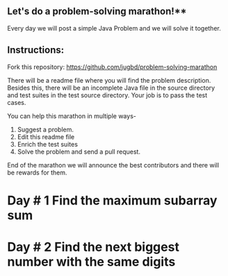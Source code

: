 ## Let's do a problem-solving marathon!**

Every day we will post a simple Java Problem and we will solve it together.

## Instructions: 

Fork this repository: https://github.com/jugbd/problem-solving-marathon

There will be a readme file where you will find the problem description. Besides this, there will be an incomplete Java file in the source directory and test suites in the test source directory. Your job is to pass the test cases. 

You can help this marathon in multiple ways- 
1. Suggest a problem.
2. Edit this readme file
3. Enrich the test suites
4. Solve the problem and send a pull request.

End of the marathon we will announce the best contributors and there will be rewards for them. 

# Day # 1  Find the maximum subarray sum
# Day # 2  Find the next biggest number with the same digits